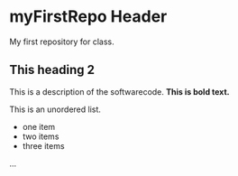 # myFirstRepo Header
My first repository for class. 

## This heading 2
This is a description of the softwarecode. **This is bold text.**

This is an unordered list. 
- one item
- two items
- three items

...
<html>
  <head>
    <title>This is a title</title>
  </head>
  <body></body>
</html>
